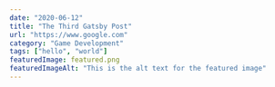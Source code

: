 ```yaml
---
date: "2020-06-12"
title: "The Third Gatsby Post"
url: "https://www.google.com"
category: "Game Development"
tags: ["hello", "world"]
featuredImage: featured.png
featuredImageAlt: "This is the alt text for the featured image"
---
```

